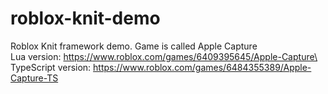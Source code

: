 # roblox-knit-demo
Roblox Knit framework demo. Game is called Apple Capture\
Lua version: https://www.roblox.com/games/6409395645/Apple-Capture\
TypeScript version: https://www.roblox.com/games/6484355389/Apple-Capture-TS
